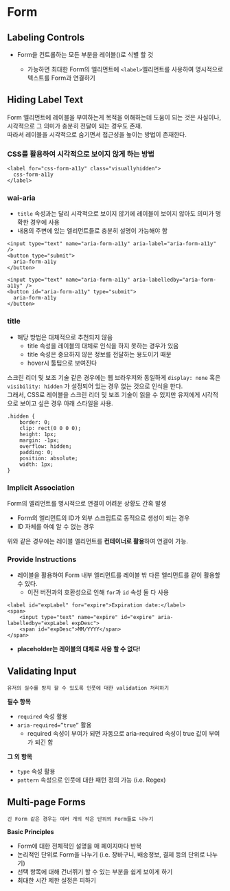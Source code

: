 # Form

## Labeling Controls

- Form을 컨트롤하는 모든 부분을 레이블(<label>)로 식별 할 것
  - 가능하면 최대한 Form의 엘리먼트에 `<label>`엘리먼트를 사용하여 명시적으로 텍스트를 Form과 연결하기

## Hiding Label Text

Form 엘리먼트에 레이블을 부여하는게 목적을 이해하는데 도움이 되는 것은 사실이나,<br/>
시각적으로 그 의미가 충분히 전달이 되는 경우도 존재.<br/>
따라서 레이블을 시각적으로 숨기면서 접근성을 높이는 방법이 존재한다.

### CSS를 활용하여 시각적으로 보이지 않게 하는 방법

```
<label for="css-form-a11y" class="visuallyhidden">
  css-form-a11y
</label>
```

### wai-aria

- `title` 속성과는 달리 시각적으로 보이지 않기에 레이블이 보이지 않아도 의미가 명확한 경우에 사용
- 내용의 주변에 있는 엘리먼트들로 충분히 설명이 가능해야 함

```
<input type="text" name="aria-form-a11y" aria-label="aria-form-a11y" />
<button type="submit">
  aria-form-a11y
</button>
```

```
<input type="text" name="aria-form-a11y" aria-labelledby="aria-form-a11y" />
<button id="aria-form-a11y" type="submit">
  aria-form-a11y
</button>
```

### title

- 해당 방법은 대체적으로 추천되지 않음
  - title 속성을 레이블의 대체로 인식을 하지 못하는 경우가 있음
  - title 속성은 중요하지 않은 정보를 전달하는 용도이기 때문
  - hover시 툴팁으로 보여진다

스크린 리더 및 보조 기술 같은 경우에는 웹 브라우저와 동일하게 `display: none` 혹은 `visibility: hidden` 가 설정되어 있는 경우 없는 것으로 인식을 한다.<br/>
그래서, CSS로 레이블을 스크린 리더 및 보조 기술이 읽을 수 있지만 유저에게 시각적으로 보이고 싶은 경우 아래 스타일을 사용.

```
.hidden {
	border: 0;
	clip: rect(0 0 0 0);
	height: 1px;
	margin: -1px;
	overflow: hidden;
	padding: 0;
	position: absolute;
	width: 1px;
}
```

### Implicit Association

Form의 엘리먼트를 명시적으로 연결이 어려운 상황도 간혹 발생

- Form의 엘리먼트의 ID가 외부 스크립트로 동적으로 생성이 되는 경우
- ID 자체를 아예 알 수 없는 경우

위와 같은 경우에는 레이블 엘리먼트를 **컨테이너로 활용**하여 연결이 가능.

### Provide Instructions

- 레이블을 활용하여 Form 내부 엘리먼트를 레이블 밖 다른 엘리먼트를 같이 활용할 수 있다.
  - 이전 버전과의 호환성으로 인해 `for`과 `id` 속성 둘 다 사용

```
<label id="expLabel" for="expire">Expiration date:</label>
<span>
	<input type="text" name="expire" id="expire" aria-labelledby="expLabel expDesc">
	<span id="expDesc">MM/YYYY</span>
</span>
```

- **placeholder는 레이블의 대체로 사용 할 수 없다!**

## Validating Input

`유저의 실수를 방지 할 수 있도록 인풋에 대한 validation 처리하기`

**필수 항목**

- `required` 속성 활용
- `aria-required=”true”` 활용
  - required 속성이 부여가 되면 자동으로 aria-required 속성이 true 값이 부여가 되긴 함

**그 외 항목**

- `type` 속성 활용
- `pattern` 속성으로 인풋에 대한 패턴 정의 가능 (i.e. Regex)

## Multi-page Forms

`긴 Form 같은 경우는 여러 개의 작은 단위의 Form들로 나누기`

**Basic Principles**

- Form에 대한 전체적인 설명을 매 페이지마다 반복
- 논리적인 단위로 Form을 나누기 (i.e. 장바구니, 배송정보, 결제 등의 단위로 나누기)
- 선택 항목에 대해 건너뛰기 할 수 있는 부분을 쉽게 보이게 하기
- 최대한 시간 제한 설정은 피하기
